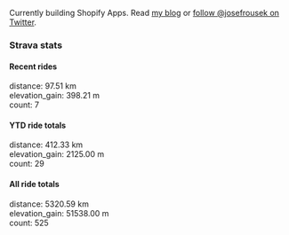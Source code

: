 Currently building Shopify Apps. Read [my blog](https://blog.rousek.name/) or [follow @josefrousek on Twitter](https://twitter.com/josefrousek).

### Strava stats

<!-- strava_stats starts -->
#### Recent rides

distance: 97.51 km  
elevation_gain: 398.21 m  
count: 7


#### YTD ride totals

distance: 412.33 km  
elevation_gain: 2125.00 m  
count: 29


#### All ride totals

distance: 5320.59 km  
elevation_gain: 51538.00 m  
count: 525


<!-- strava_stats ends -->